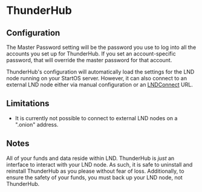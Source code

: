# ThunderHub

## Configuration

The Master Password setting will be the password you use to log into all the accounts you set up for ThunderHub.
If you set an account-specific password, that will override the master password for that account.

ThunderHub's configuration will automatically load the settings for the LND node running on your StartOS server. However, it can also connect to an external LND node either via manual configuration or an [LNDConnect](https://github.com/LN-Zap/lndconnect/blob/master/lnd_connect_uri.md) URL.

## Limitations

- It is currently not possible to connect to external LND nodes on a ".onion" address.

## Notes

All of your funds and data reside within LND. ThunderHub is *just* an interface to interact with your LND node.
As such, it is safe to uninstall and reinstall ThunderHub as you please without fear of loss. Additionally, to ensure 
the safety of your funds, you must back up your LND node, not ThunderHub.